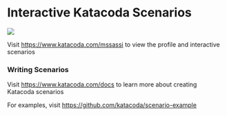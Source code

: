 # Interactive Katacoda Scenarios

[![](http://shields.katacoda.com/katacoda/mssassi/count.svg)](https://www.katacoda.com/mssassi "Get your profile on Katacoda.com")

Visit https://www.katacoda.com/mssassi to view the profile and interactive scenarios

### Writing Scenarios
Visit https://www.katacoda.com/docs to learn more about creating Katacoda scenarios

For examples, visit https://github.com/katacoda/scenario-example

